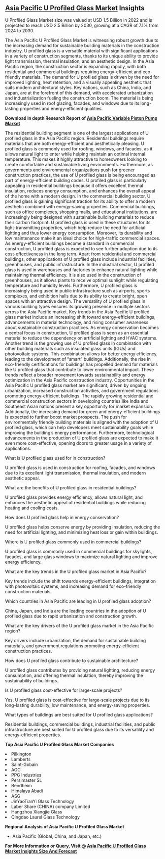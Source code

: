 <h2><a href="https://www.verifiedmarketreports.com/download-sample/?rid=240914&amp;utm_source=Github-Feb&amp;utm_medium=219" target="_blank">Asia Pacific U Profiled Glass Market</a> Insights</h2><p>U Profiled Glass Market size was valued at USD 1.5 Billion in 2022 and is projected to reach USD 2.5 Billion by 2030, growing at a CAGR of 7.1% from 2024 to 2030.</p><p><p>The Asia Pacific U Profiled Glass Market is witnessing robust growth due to the increasing demand for sustainable building materials in the construction industry. U profiled glass is a versatile material with significant applications in a variety of construction segments, thanks to its unique ability to provide light transmission, thermal insulation, and an aesthetic design. In the Asia Pacific region, the construction sector is expanding rapidly, with both residential and commercial buildings requiring energy-efficient and eco-friendly materials. The demand for U profiled glass is driven by the need for improved lighting, heat retention, and a visually appealing aesthetic that suits modern architectural styles. Key nations, such as China, India, and Japan, are at the forefront of this demand, with accelerated urbanization and industrialization fueling the construction boom. The material is being increasingly used in roof glazing, facades, and windows due to its long-lasting properties and energy-efficient qualities. <p><strong>Download In depth Research Report of <a href="https://www.verifiedmarketreports.com/download-sample/?rid=236118&amp;utm_source=Pulse-Dec&amp;utm_medium=219" target="_blank">Asia Pacific Variable Piston Pump Market</a></strong></p> The residential building segment is one of the largest applications of U profiled glass in the Asia Pacific region. Residential buildings require materials that are both energy-efficient and aesthetically pleasing. U profiled glass is commonly used for roofing, windows, and facades, as it allows natural light to enter while helping maintain an optimal internal temperature. This makes it highly attractive to homeowners looking to create comfortable and sustainable living environments. Furthermore, as governments and environmental organizations push for greener construction practices, the use of U profiled glass is being encouraged as part of energy-efficient building codes. U profiled glass is particularly appealing in residential buildings because it offers excellent thermal insulation, reduces energy consumption, and enhances the overall appeal of the home with a modern design. In the commercial building sector, U profiled glass is gaining significant traction for its ability to offer a modern aesthetic combined with energy-saving properties. Commercial buildings, such as office complexes, shopping malls, and educational institutions, are increasingly being designed with sustainable building materials to reduce their carbon footprint. U profiled glass is used in these structures for its light-transmitting properties, which help reduce the need for artificial lighting and thus lower energy consumption. Moreover, its durability and low maintenance make it an ideal choice for high-traffic commercial spaces. As energy-efficient buildings become a standard in commercial construction, U profiled glass is expected to see further adoption due to its cost-effectiveness in the long term. Apart from residential and commercial buildings, other applications of U profiled glass include industrial facilities, greenhouses, and public infrastructure. In the industrial sector, U profiled glass is used in warehouses and factories to enhance natural lighting while maintaining thermal efficiency. It is also used in the construction of greenhouses, as it allows plants to receive optimal sunlight while regulating temperature and humidity levels. Furthermore, U profiled glass is increasingly being used in public infrastructure such as airports, sports complexes, and exhibition halls due to its ability to create bright, open spaces with an attractive design. The versatility of U profiled glass in various building types ensures its growing presence in multiple sectors across the Asia Pacific market. Key trends in the Asia Pacific U profiled glass market include an increasing shift toward energy-efficient buildings, advancements in material technology, and rising consumer awareness about sustainable construction practices. As energy conservation becomes a central focus in construction, U profiled glass is seen as an essential material to reduce the dependency on artificial lighting and HVAC systems. Another trend is the growing use of U profiled glass in combination with other building materials such as insulated glass units (IGUs) and photovoltaic systems. This combination allows for better energy efficiency, leading to the development of “smart” buildings. Additionally, the rise in eco-friendly certifications for buildings has propelled demand for materials like U profiled glass that contribute to lower environmental impact. These trends reflect a broader movement towards sustainability and energy optimization in the Asia Pacific construction industry. Opportunities in the Asia Pacific U profiled glass market are significant, driven by ongoing urbanization, increased construction activities, and government regulations promoting energy-efficient buildings. The rapidly growing residential and commercial construction sectors in developing countries like India and Southeast Asian nations present a key opportunity for market expansion. Additionally, the increasing demand for green and energy-efficient buildings is expected to further boost market prospects. The push for environmentally friendly building materials is aligned with the adoption of U profiled glass, which can help developers meet sustainability goals while improving the building’s energy performance. Furthermore, technological advancements in the production of U profiled glass are expected to make it even more cost-effective, opening doors to greater usage in a variety of applications. <p>What is U profiled glass used for in construction?</p> <p>U profiled glass is used in construction for roofing, facades, and windows due to its excellent light transmission, thermal insulation, and modern aesthetic appeal.</p> <p>What are the benefits of U profiled glass in residential buildings?</p> <p>U profiled glass provides energy efficiency, allows natural light, and enhances the aesthetic appeal of residential buildings while reducing heating and cooling costs.</p> <p>How does U profiled glass help in energy conservation?</p> <p>U profiled glass helps conserve energy by providing insulation, reducing the need for artificial lighting, and minimizing heat loss or gain within buildings.</p> <p>Where is U profiled glass commonly used in commercial buildings?</p> <p>U profiled glass is commonly used in commercial buildings for skylights, facades, and large glass windows to maximize natural lighting and improve energy efficiency.</p> <p>What are the key trends in the U profiled glass market in Asia Pacific?</p> <p>Key trends include the shift towards energy-efficient buildings, integration with photovoltaic systems, and increasing demand for eco-friendly construction materials.</p> <p>Which countries in Asia Pacific are leading in U profiled glass adoption?</p> <p>China, Japan, and India are the leading countries in the adoption of U profiled glass due to rapid urbanization and construction growth.</p> <p>What are the key drivers of the U profiled glass market in the Asia Pacific region?</p> <p>Key drivers include urbanization, the demand for sustainable building materials, and government regulations promoting energy-efficient construction practices.</p> <p>How does U profiled glass contribute to sustainable architecture?</p> <p>U profiled glass contributes by providing natural lighting, reducing energy consumption, and offering thermal insulation, thereby improving the sustainability of buildings.</p> <p>Is U profiled glass cost-effective for large-scale projects?</p> <p>Yes, U profiled glass is cost-effective for large-scale projects due to its long-lasting durability, low maintenance, and energy-saving properties.</p> <p>What types of buildings are best suited for U profiled glass applications?</p> <p>Residential buildings, commercial buildings, industrial facilities, and public infrastructure are best suited for U profiled glass due to its versatility and energy-efficient properties.</p> </p><p><strong>Top Asia Pacific U Profiled Glass Market Companies</strong></p><div data-test-id=""><p><li>Pilkington</li><li> Lamberts</li><li> Saint-Gobain</li><li> AGC</li><li> PPG Industries</li><li> Persimaster SL</li><li> Bendheim</li><li> Himalaya Abadi</li><li> ASG</li><li> JinYaoTianYi Glass Technology</li><li> Laber Share (CHINA) company Limited</li><li> Hangzhou Xiangjie Glass</li><li> Qingdao Laurel Glass Technology</li></p><div><strong>Regional Analysis of&nbsp;Asia Pacific U Profiled Glass Market</strong></div><ul><li dir="ltr"><p dir="ltr">Asia Pacific (Global, China, and Japan, etc.)</p></li></ul><p><strong>For More Information or Query, Visit @&nbsp;</strong><strong><a href="https://www.verifiedmarketreports.com/product/u-profiled-glass-market/?utm_source=Github-Feb&amp;utm_medium=219" target="_blank">Asia Pacific U Profiled Glass Market Insights Size And Forecast</a></strong></p></div><h2>&nbsp;</h2><div data-test-id="">&nbsp;</div>
